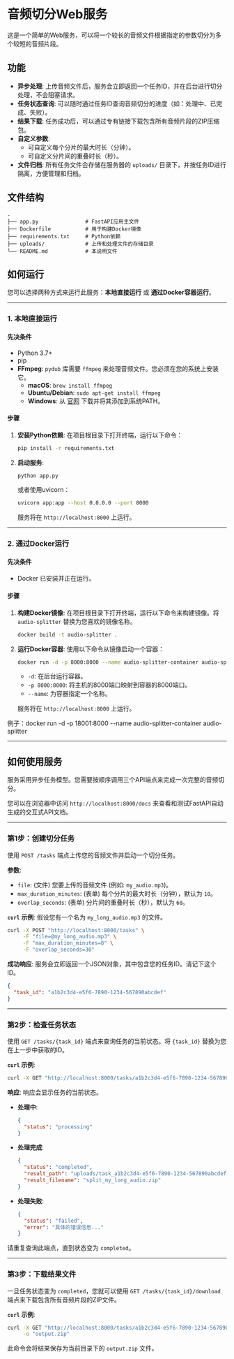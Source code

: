 # 音频切分Web服务

这是一个简单的Web服务，可以将一个较长的音频文件根据指定的参数切分为多个较短的音频片段。

## 功能

-   **异步处理**: 上传音频文件后，服务会立即返回一个任务ID，并在后台进行切分处理，不会阻塞请求。
-   **任务状态查询**: 可以随时通过任务ID查询音频切分的进度（如：处理中、已完成、失败）。
-   **结果下载**: 任务成功后，可以通过专有链接下载包含所有音频片段的ZIP压缩包。
-   **自定义参数**:
    -   可自定义每个分片的最大时长（分钟）。
    -   可自定义分片间的重叠时长（秒）。
-   **文件归档**: 所有任务文件会存储在服务器的 `uploads/` 目录下，并按任务ID进行隔离，方便管理和归档。

## 文件结构

```
.
├── app.py               # FastAPI应用主文件
├── Dockerfile           # 用于构建Docker镜像
├── requirements.txt     # Python依赖
├── uploads/             # 上传和处理文件的存储目录
└── README.md            # 本说明文件
```

## 如何运行

您可以选择两种方式来运行此服务：**本地直接运行** 或 **通过Docker容器运行**。

---

### 1. 本地直接运行

#### 先决条件

-   Python 3.7+
-   pip
-   **FFmpeg**: `pydub` 库需要 `ffmpeg` 来处理音频文件。您必须在您的系统上安装它。
    -   **macOS**: `brew install ffmpeg`
    -   **Ubuntu/Debian**: `sudo apt-get install ffmpeg`
    -   **Windows**: 从 [官网](https://ffmpeg.org/download.html) 下载并将其添加到系统PATH。

#### 步骤

1.  **安装Python依赖**:
    在项目根目录下打开终端，运行以下命令：
    ```bash
    pip install -r requirements.txt
    ```

2.  **启动服务**:
    ```bash
    python app.py
    ```
    或者使用uvicorn：
    ```bash
    uvicorn app:app --host 0.0.0.0 --port 8000
    ```
    服务将在 `http://localhost:8000` 上运行。

---

### 2. 通过Docker运行

#### 先决条件

-   Docker 已安装并正在运行。

#### 步骤

1.  **构建Docker镜像**:
    在项目根目录下打开终端，运行以下命令来构建镜像。将 `audio-splitter` 替换为您喜欢的镜像名称。
    ```bash
    docker build -t audio-splitter .
    ```

2.  **运行Docker容器**:
    使用以下命令从镜像启动一个容器：
    ```bash
    docker run -d -p 8000:8000 --name audio-splitter-container audio-splitter
    ```
    -   `-d`: 在后台运行容器。
    -   `-p 8000:8000`: 将主机的8000端口映射到容器的8000端口。
    -   `--name`: 为容器指定一个名称。

    服务将在 `http://localhost:8000` 上运行。

例子：docker run -d -p 18001:8000 --name audio-splitter-container audio-splitter


---

## 如何使用服务

服务采用异步任务模型。您需要按顺序调用三个API端点来完成一次完整的音频切分。

您可以在浏览器中访问 `http://localhost:8000/docs` 来查看和测试FastAPI自动生成的交互式API文档。

---

### 第1步：创建切分任务

使用 `POST /tasks` 端点上传您的音频文件并启动一个切分任务。

**参数**:
-   `file`: (文件) 您要上传的音频文件 (例如: `my_audio.mp3`)。
-   `max_duration_minutes`: (表单) 每个分片的最大时长（分钟），默认为 `10`。
-   `overlap_seconds`: (表单) 分片间的重叠时长（秒），默认为 `60`。

**`curl` 示例**:
假设您有一个名为 `my_long_audio.mp3` 的文件。

```bash
curl -X POST "http://localhost:8000/tasks" \
     -F "file=@my_long_audio.mp3" \
     -F "max_duration_minutes=8" \
     -F "overlap_seconds=30"
```

**成功响应**:
服务会立即返回一个JSON对象，其中包含您的任务ID。请记下这个ID。

```json
{
  "task_id": "a1b2c3d4-e5f6-7890-1234-567890abcdef"
}
```

---

### 第2步：检查任务状态

使用 `GET /tasks/{task_id}` 端点来查询任务的当前状态。将 `{task_id}` 替换为您在上一步中获取的ID。

**`curl` 示例**:

```bash
curl -X GET "http://localhost:8000/tasks/a1b2c3d4-e5f6-7890-1234-567890abcdef"
```

**响应**:
响应会显示任务的当前状态。
-   **处理中**:
    ```json
    {
      "status": "processing"
    }
    ```
-   **处理完成**:
    ```json
    {
      "status": "completed",
      "result_path": "uploads/task_a1b2c3d4-e5f6-7890-1234-567890abcdef/split_audio_....zip",
      "result_filename": "split_my_long_audio.zip"
    }
    ```
-   **处理失败**:
    ```json
    {
      "status": "failed",
      "error": "具体的错误信息..."
    }
    ```
请重复查询此端点，直到状态变为 `completed`。

---

### 第3步：下载结果文件

一旦任务状态变为 `completed`，您就可以使用 `GET /tasks/{task_id}/download` 端点来下载包含所有音频片段的ZIP文件。

**`curl` 示例**:

```bash
curl -X GET "http://localhost:8000/tasks/a1b2c3d4-e5f6-7890-1234-567890abcdef/download" \
     -o "output.zip"
```

此命令会将结果保存为当前目录下的 `output.zip` 文件。
